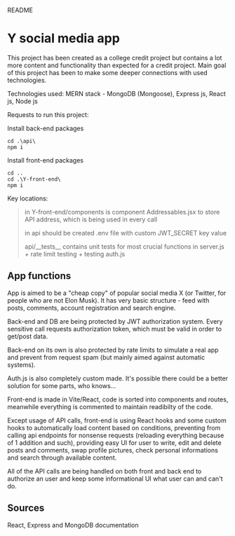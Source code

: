 README

# Y social media app

This project has been created as a college credit project but contains a lot more content and functionality than expected for a credit project. Main goal of this project has been to make some deeper connections with used technologies.

Technologies used: MERN stack - MongoDB (Mongoose), Express js, React js, Node js

Requests to run this project:

Install back-end packages
```
cd .\api\
npm i
```
Install front-end packages
```
cd ..
cd .\Y-front-end\
npm i
```
Key locations:
> in Y-front-end/components is component Addressables.jsx to store API address, which is being used in every call
> 
> in api should be created .env file with custom JWT_SECRET key value
> 
> api/\_\_tests\_\_ contains unit tests for most crucial functions in server.js + rate limit testing + testing auth.js


## App functions
App is aimed to be a "cheap copy" of popular social media X (or Twitter, for people who are not Elon Musk). 
It has very basic structure - feed with posts, comments, account registration and search engine. 

Back-end and DB are being protected by JWT authorization system. Every sensitive call requests authorization token, which must be valid in order to get/post data.

Back-end on its own is also protected by rate limits to simulate a real app and prevent from request spam (but mainly aimed against automatic systems).

Auth.js is also completely custom made. It's possible there could be a better solution for some parts, who knows...

Front-end is made in Vite/React, code is sorted into components and routes, meanwhile everything is commented to maintain readibilty of the code.

Except usage of API calls, front-end is using React hooks and some custom hooks to automatically load content based on conditions, preventing from calling api endpoints for nonsense requests (reloading everything because of 1 addition and such), providing easy UI for user to write, edit and delete posts and comments, swap profile pictures, check personal informations and search through available content.

All of the API calls are being handled on both front and back end to authorize an user and keep some informational UI what user can and can't do. 

## Sources
React, Express and MongoDB documentation







